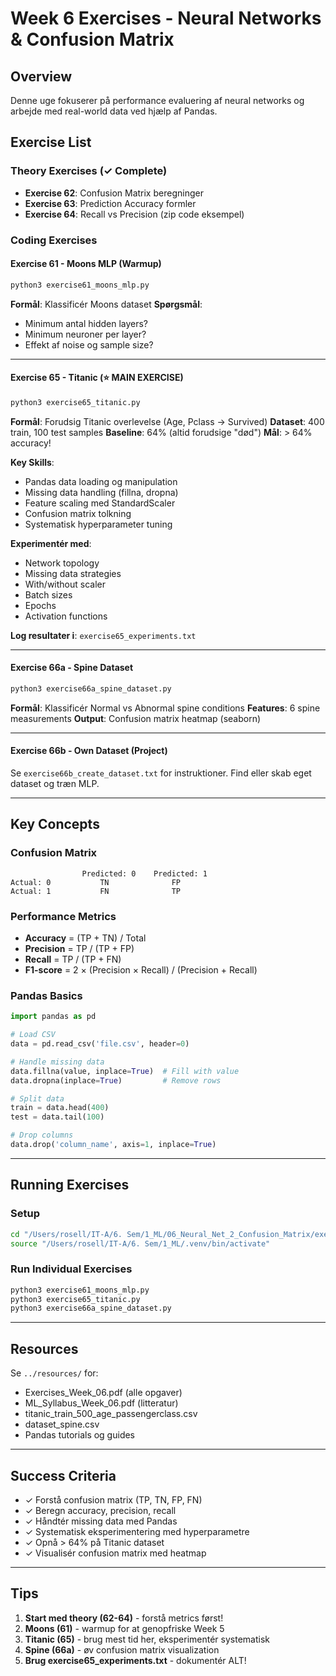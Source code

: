 # Week 6 Exercises - Neural Networks & Confusion Matrix

## Overview
Denne uge fokuserer på performance evaluering af neural networks og arbejde med real-world data ved hjælp af Pandas.

## Exercise List

### Theory Exercises (✓ Complete)
- **Exercise 62**: Confusion Matrix beregninger
- **Exercise 63**: Prediction Accuracy formler
- **Exercise 64**: Recall vs Precision (zip code eksempel)

### Coding Exercises

#### **Exercise 61 - Moons MLP** (Warmup)
```bash
python3 exercise61_moons_mlp.py
```
**Formål**: Klassificér Moons dataset
**Spørgsmål**:
- Minimum antal hidden layers?
- Minimum neuroner per layer?
- Effekt af noise og sample size?

---

#### **Exercise 65 - Titanic** (⭐ MAIN EXERCISE)
```bash
python3 exercise65_titanic.py
```
**Formål**: Forudsig Titanic overlevelse (Age, Pclass → Survived)
**Dataset**: 400 train, 100 test samples
**Baseline**: 64% (altid forudsige "død")
**Mål**: > 64% accuracy!

**Key Skills**:
- Pandas data loading og manipulation
- Missing data handling (fillna, dropna)
- Feature scaling med StandardScaler
- Confusion matrix tolkning
- Systematisk hyperparameter tuning

**Experimentér med**:
- Network topology
- Missing data strategies
- With/without scaler
- Batch sizes
- Epochs
- Activation functions

**Log resultater i**: `exercise65_experiments.txt`

---

#### **Exercise 66a - Spine Dataset**
```bash
python3 exercise66a_spine_dataset.py
```
**Formål**: Klassificér Normal vs Abnormal spine conditions
**Features**: 6 spine measurements
**Output**: Confusion matrix heatmap (seaborn)

---

#### **Exercise 66b - Own Dataset** (Project)
Se `exercise66b_create_dataset.txt` for instruktioner.
Find eller skab eget dataset og træn MLP.

---

## Key Concepts

### Confusion Matrix
```
                Predicted: 0    Predicted: 1
Actual: 0           TN              FP
Actual: 1           FN              TP
```

### Performance Metrics
- **Accuracy** = (TP + TN) / Total
- **Precision** = TP / (TP + FP)
- **Recall** = TP / (TP + FN)
- **F1-score** = 2 × (Precision × Recall) / (Precision + Recall)

### Pandas Basics
```python
import pandas as pd

# Load CSV
data = pd.read_csv('file.csv', header=0)

# Handle missing data
data.fillna(value, inplace=True)  # Fill with value
data.dropna(inplace=True)         # Remove rows

# Split data
train = data.head(400)
test = data.tail(100)

# Drop columns
data.drop('column_name', axis=1, inplace=True)
```

---

## Running Exercises

### Setup
```bash
cd "/Users/rosell/IT-A/6. Sem/1_ML/06_Neural_Net_2_Confusion_Matrix/exercises"
source "/Users/rosell/IT-A/6. Sem/1_ML/.venv/bin/activate"
```

### Run Individual Exercises
```bash
python3 exercise61_moons_mlp.py
python3 exercise65_titanic.py
python3 exercise66a_spine_dataset.py
```

---

## Resources
Se `../resources/` for:
- Exercises_Week_06.pdf (alle opgaver)
- ML_Syllabus_Week_06.pdf (litteratur)
- titanic_train_500_age_passengerclass.csv
- dataset_spine.csv
- Pandas tutorials og guides

---

## Success Criteria
- ✓ Forstå confusion matrix (TP, TN, FP, FN)
- ✓ Beregn accuracy, precision, recall
- ✓ Håndtér missing data med Pandas
- ✓ Systematisk eksperimentering med hyperparametre
- ✓ Opnå > 64% på Titanic dataset
- ✓ Visualisér confusion matrix med heatmap

---

## Tips
1. **Start med theory (62-64)** - forstå metrics først!
2. **Moons (61)** - warmup for at genopfriske Week 5
3. **Titanic (65)** - brug mest tid her, eksperimentér systematisk
4. **Spine (66a)** - øv confusion matrix visualization
5. **Brug exercise65_experiments.txt** - dokumentér ALT!
